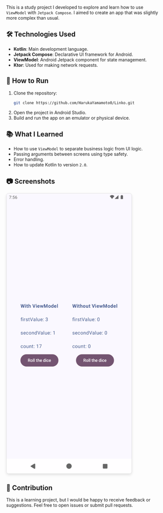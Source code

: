 This is a study project I developed to explore and learn how to use `ViewModel` with `Jetpack Compose`. I aimed to create an app that was slightly more complex than usual.

## 🛠️ Technologies Used

- **Kotlin**: Main development language.
- **Jetpack Compose**: Declarative UI framework for Android.
- **ViewModel**: Android Jetpack component for state management.
- **Ktor**: Used for making network requests.

## 🔧 How to Run

1. Clone the repository:
    ```bash
    git clone https://github.com/HarukaYamamoto0/Linko.git
    ```
2. Open the project in Android Studio.
3. Build and run the app on an emulator or physical device.

## 📚 What I Learned

- How to use `ViewModel` to separate business logic from UI logic.
- Passing arguments between screens using type safety.
- Error handling.
- How to update Kotlin to version `2.0`.

## 📷 Screenshots
<img src="images/screenshot.png" alt="Main Screen" width="400" style="border: 1px solid #ddd; border-radius: 8px; box-shadow: 0 4px 8px rgba(0, 0, 0, 0.1);" />

## 🤝 Contribution

This is a learning project, but I would be happy to receive feedback or suggestions. Feel free to open issues or submit pull requests.

